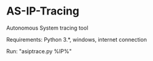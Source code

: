 AS-IP-Tracing
=============

Autonomous System tracing tool

Requirements: Python 3.*, windows, internet connection

Run: "asiptrace.py %IP%"
